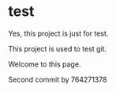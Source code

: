 # test

Yes, this project is just for test.

This project is used to test git.

Welcome to this page.

Second commit by 764271378
